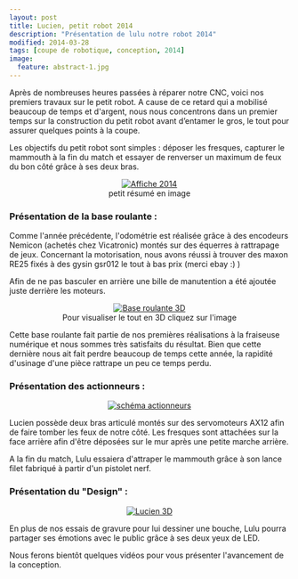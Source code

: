 ```yaml
---
layout: post
title: Lucien, petit robot 2014
description: "Présentation de lulu notre robot 2014"
modified: 2014-03-28
tags: [coupe de robotique, conception, 2014]
image:
  feature: abstract-1.jpg
---
```


Après de nombreuses heures passées à réparer notre CNC, voici nos premiers travaux sur le petit robot. A cause de ce retard qui a mobilisé beaucoup de temps et d'argent, nous nous concentrons dans un premier temps sur la construction du petit robot avant d’entamer le gros, le tout pour assurer quelques points à la coupe.

Les objectifs du petit robot sont simples : déposer les fresques, capturer le mammouth à la fin du match et essayer de renverser un maximum de feux du bon côté grâce à ses deux bras.

<figure style="text-align:center">
  <a href="{{ site.url }}/images/posts_2014/2014_03_22-affiche_csarr.png"><img src="{{ site.url }}/images/posts_2014/2014_03_22-affiche_csarr.png" alt="Affiche 2014" style="max-height: 400px; " ></a>
  <figcaption>petit résumé en image</figcaption>
</figure>

### Présentation de la base roulante :

Comme l'année précédente, l'odométrie est réalisée grâce à des encodeurs Nemicon (achetés chez Vicatronic) montés sur des équerres à rattrapage de jeux.
Concernant la motorisation, nous avons réussi à trouver des maxon RE25 fixés à des gysin gsr012 le tout à bas prix (merci ebay :) )

Afin de ne pas basculer en arrière une bille de manutention a été ajoutée juste derrière les moteurs.

<figure style="text-align:center">
  <a href="{{ site.url }}/images/posts_2014/2014_03_22-base_roulante.jpg"><img src="{{ site.url }}/images/posts_2014/2014_03_22-base_roulante.jpg" alt="Base roulante 3D" style="max-height: 300px; " ></a>
  <figcaption>Pour visualiser le tout en 3D cliquez sur l'image</figcaption>
</figure>

Cette base roulante fait partie de nos premières réalisations à la fraiseuse numérique et nous sommes très satisfaits du résultat. Bien que cette dernière nous ait fait perdre beaucoup de temps cette année, la rapidité d'usinage d'une pièce rattrape un peu ce temps perdu. 

### Présentation des actionneurs :

<figure style="text-align:center">
  <a href="{{ site.url }}/images/posts_2014/2014_03_22-lucien_robot_2.png"><img src="{{ site.url }}/images/posts_2014/2014_03_22-lucien_robot_2.png" alt="schéma actionneurs" style="max-height: 400px; " ></a>
</figure>

Lucien possède deux bras articulé montés sur des servomoteurs AX12 afin de faire tomber les feux de notre côté. Les fresques sont attachées sur la face arrière afin d'être déposées sur le mur après une petite marche arrière.

A la fin du match, Lulu essaiera d'attraper le mammouth grâce à son lance filet fabriqué à partir d'un pistolet nerf.

### Présentation du "Design" :

<figure style="text-align:center">
  <a href="{{ site.url }}/images/posts_2014/2014_03_22-lucien_robot.png"><img src="{{ site.url }}/images/posts_2014/2014_03_22-lucien_robot.png" alt="Lucien 3D" style="max-height: 400px; " ></a>
</figure>

En plus de nos essais de gravure pour lui dessiner une bouche, Lulu pourra partager ses émotions avec le public grâce à ses deux yeux de LED.

Nous ferons bientôt quelques vidéos pour vous présenter l'avancement de la conception.